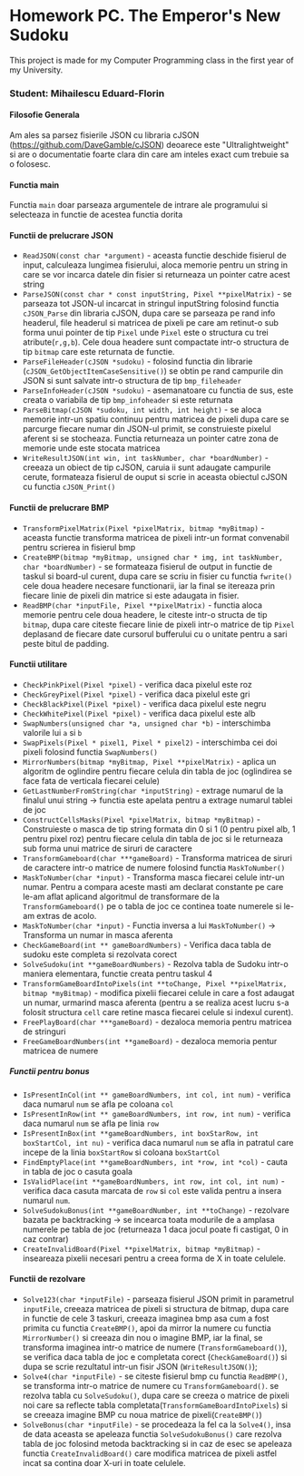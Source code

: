 # Homework PC. The Emperor's New Sudoku

This project is made for my Computer Programming class in the first year of my University. 

### Student: Mihailescu Eduard-Florin

#### Filosofie Generala
Am ales sa parsez fisierile JSON cu libraria cJSON (https://github.com/DaveGamble/cJSON) deoarece este "Ultralightweight" 
si are o documentatie foarte clara din care am inteles exact cum trebuie sa o folosesc.

#### Functia main
Functia `main` doar parseaza argumentele de intrare ale programului
si selecteaza in functie de acestea functia dorita

#### Functii de prelucrare JSON
*   `ReadJSON(const char *argument)` - aceasta functie deschide fisierul de input, calculeaza
lungimea fisierului, aloca memorie pentru un string in care se vor incarca datele din fisier
si returneaza un pointer catre acest string
*   `ParseJSON(const char * const inputString, Pixel **pixelMatrix)` - se parseaza tot JSON-ul
incarcat in stringul inputString folosind functia `cJSON_Parse` din libraria cJSON,
dupa care se parseaza pe rand info headerul, file headerul si matricea de pixeli pe care am retinut-o
sub forma unui pointer de tip `Pixel` unde `Pixel` este o structura cu trei atribute(`r,g,b`). Cele doua headere 
sunt compactate intr-o structura de tip `bitmap` care este returnata de functie.
*   `ParseFileHeader(cJSON *sudoku)` - folosind functia din librarie (`cJSON_GetObjectItemCaseSensitive()`)
se obtin pe rand campurile din JSON si sunt salvate intr-o structura de tip `bmp_fileheader`
*   `ParseInfoHeader(cJSON *sudoku)` - asemanatoare cu functia de sus, este creata o variabila de tip
`bmp_infoheader` si este returnata
*   `ParseBitmap(cJSON *sudoku, int width, int height)` - se aloca memorie intr-un spatiu continuu pentru 
matricea de pixeli dupa care se parcurge fiecare numar din JSON-ul primit, se construieste pixelul aferent si se stocheaza.
Functia returneaza un pointer catre zona de memorie unde este stocata matricea
*   `WriteResultJSON(int win, int taskNumber, char *boardNumber)` - creeaza un obiect de tip cJSON, caruia ii sunt
adaugate campurile cerute, formateaza fisierul de ouput si scrie in aceasta obiectul
cJSON cu functia `cJSON_Print()`

#### Functii de prelucrare BMP
*   `TransformPixelMatrix(Pixel *pixelMatrix, bitmap *myBitmap)` - aceasta functie transforma matricea
 de pixeli intr-un format convenabil pentru scrierea in fisierul bmp
*   `CreateBMP(bitmap *myBitmap, unsigned char * img, int taskNumber, char *boardNumber)` -
se formateaza fisierul de output in functie de taskul si board-ul curent, dupa care se scriu
in fisier cu functia `fwrite()` cele doua headere necesare functionarii, iar la final se itereaza
prin fiecare linie de pixeli din matrice si este adaugata in fisier.
*   `ReadBMP(char *inputFile, Pixel **pixelMatrix)` - functia aloca memorie pentru cele doua headere,
le citeste intr-o structa de tip `bitmap`, dupa care citeste fiecare linie de pixeli intr-o matrice
de tip `Pixel` deplasand de fiecare date cursorul bufferului cu o unitate pentru a sari peste bitul
de padding.

#### Functii utilitare
*   `CheckPinkPixel(Pixel *pixel)` - verifica daca pixelul este roz
*   `CheckGreyPixel(Pixel *pixel)` - verifica daca pixelul este gri
*   `CheckBlackPixel(Pixel *pixel)` - verifica daca pixelul este negru
*   `CheckWhitePixel(Pixel *pixel)` - verifica daca pixelul este alb
*   `SwapNumbers(unsigned char *a, unsigned char *b)` - interschimba valorile lui `a` si `b`
*   `SwapPixels(Pixel * pixel1, Pixel * pixel2)` - interschimba cei doi pixeli folosind functia `SwapNumbers()`
*   `MirrorNumbers(bitmap *myBitmap, Pixel **pixelMatrix)` - aplica un algoritm de oglindire pentru
fiecare celula din tabla de joc (oglindirea se face fata de verticala fiecarei celule)
*   `GetLastNumberFromString(char *inputString)` - extrage numarul de la finalul unui string ->
functia este apelata pentru a extrage numarul tablei de joc
*   `ConstructCellsMasks(Pixel *pixelMatrix, bitmap *myBitmap)` - Construieste o masca de tip string
formata din 0 si 1 (0 pentru pixel alb, 1 pentru pixel roz) pentru fiecare celula din tabla de joc
si le returneaza sub forma unui matrice de siruri de caractere
*   `TransformGameboard(char ***gameBoard)` - Transforma matricea de siruri de caractere intr-o matrice 
de numere folosind functia `MaskToNumber()`
*   `MaskToNumber(char *input)` - Transforma masca fiecarei celule intr-un numar. Pentru a compara
aceste masti am declarat constante pe care le-am aflat aplicand algoritmul de transformare de la `TransformGameboard()` 
pe o tabla de joc ce continea toate numerele si le-am extras de acolo.
*   `MaskToNumber(char *input)` - Functia inversa a lui `MaskToNumber()` -> Transforma un numar in masca aferenta
*   `CheckGameBoard(int ** gameBoardNumbers)` - Verifica daca tabla de sudoku este completa si rezolvata corect
*   `SolveSudoku(int **gameBoardNumbers)` - Rezolva tabla de Sudoku intr-o maniera elementara, functie
creata pentru taskul 4
*   `TransformGameBoardIntoPixels(int **toChange, Pixel **pixelMatrix,  bitmap *myBitmap)` - 
modifica pixelii fiecarei celule in care a fost adaugat un numar, urmarind masca aferenta 
(pentru a se realiza acest lucru s-a folosit structura `cell` care retine masca fiecarei celule si indexul curent). 
*   `FreePlayBoard(char ***gameBoard)` - dezaloca memoria pentru matricea de stringuri
*   `FreeGameBoardNumbers(int **gameBoard)` - dezaloca memoria pentur matricea de numere
##### Functii pentru bonus
*   `IsPresentInCol(int ** gameBoardNumbers, int col, int num)` - verifica daca numarul `num` se afla pe coloana `col` 
*   `IsPresentInRow(int ** gameBoardNumbers, int row, int num)` - verifica daca numarul `num` se afla pe linia `row`
*   `IsPresentInBox(int **gameBoardNumbers, int boxStarRow, int boxStartCol, int nu)` - verifica daca numarul `num`
se afla in patratul care incepe de la linia `boxStartRow`  si coloana `boxStartCol`
*   `FindEmptyPlace(int **gameBoardNumbers, int *row, int *col)` - cauta in tabla de joc o casuta goala
*   `IsValidPlace(int **gameBoardNumbers, int row, int col, int num)` - verifica daca casuta marcata de `row` si `col`
 este valida pentru a insera numarul `num`.
*   `SolveSudokuBonus(int **gameBoardNumber, int **toChange)` - rezolvare bazata pe backtracking -> se incearca
 toata modurile de a amplasa numerele pe tabla de joc (returneaza 1 daca jocul poate fi castigat, 0 in caz contrar)
*   `CreateInvalidBoard(Pixel **pixelMatrix, bitmap *myBitmap)` - inseareaza pixelii necesari pentru a creea
forma de X in toate celulele.

#### Functii de rezolvare
*   `Solve123(char *inputFile)` - parseaza fisierul JSON primit in parametrul `inputFile`,
creeaza matricea de pixeli si structura de bitmap, dupa care in functie de cele 3 taskuri,
creeaza imaginea bmp asa cum a fost primita cu functia `CreateBMP()`, apoi da mirror la
numere cu functia `MirrorNumber()` si creeaza din nou o imagine BMP, iar la final,
se transforma imaginea intr-o matrice de numere (`TransformGameboard()`), se verifica
daca tabla de joc e completata corect (`CheckGameBoard()`) si dupa se scrie rezultatul
intr-un fisir JSON (`WriteResultJSON()`);
*   `Solve4(char *inputFile)` - se citeste fisierul bmp cu functia `ReadBMP()`, se transforma
intr-o matrice de numere cu `TransformGameboard()`. se rezolva tabla cu `SolveSudoku()`, dupa
care se creeza o matrice de pixeli noi care sa reflecte tabla completata(`TransformGameBoardIntoPixels`)  si se creeaza
imagine BMP cu noua matrice de pixeli(`CreateBMP()`)
*   `SolveBonus(char *inputFile)` - se procedeaza la fel ca la `Solve4()`, insa de data aceasta
se apeleaza functia `SolveSudokuBonus()` care rezolva tabla de joc folosind metoda backtracking si in
caz de esec se apeleaza functia `CreateInvalidBoard()` care modifica matricea de pixeli astfel incat
sa contina doar X-uri in toate celulele.





